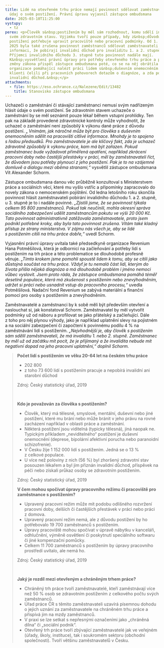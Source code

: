 ```yaml
---
title: Lidé na otevřeném trhu práce nemají povinnost sdělovat zaměstnavateli
  údaj o svém postižení. Právní úpravu vyjasnil zástupce ombudsmana
date: 2025-03-10T11:25:00
vystupy:
  - tz
perex: <p>Člověk s&nbsp;postižením by měl sám rozhodnout, komu sdělí informace o
  svém zdravotním stavu. Výjimku tvoří pouze případy, kdy z&nbsp;důvodu
  postižení potřebuje upravit pracoviště nebo pracovní podmínky. Od 1. ledna
  2025 byla také zrušena povinnost zaměstnanců sdělovat zaměstnavateli
  informaci, že pobírají invalidní důchod pro invaliditu 1. a 2. stupně.
  Příjemci invalidního důchodu 3. stupně tuto povinnost nadále mají.
  K&nbsp;vysvětlení právní úpravy pro potřeby otevřeného trhu práce a přijetí
  změny zákona přispěl zástupce ombudsmana poté, co se na něj obrátila
  organizace pomáhající nalézt práci lidem s&nbsp;duševním onemocněním. Její
  klienti čelili při pracovních pohovorech dotazům o diagnóze, a zda pobírají
  invalidní důchod.&nbsp;</p>
attachments:
  - file: https://eso.ochrance.cz/Nalezene/Edit/13482
    title: Stanovisko zástupce ombudsmana
---
```

<p>Uchazeči o zaměstnání či stávající zaměstnanci nemusí svým nadřízeným hlásit údaje o svém postižení. Se zdravotním stavem uchazeče o zaměstnání by se měl seznámit pouze lékař během vstupní prohlídky. Ten pak na základě provedené zdravotnické kontroly může vyhodnotit, že uchazeč o zaměstnání není způsobilý k&nbsp;výkonu dané práce z&nbsp;důvodu postižení. „ 
<i>Vnímám, jak náročné může být pro člověka s&nbsp;duševním onemocněním sdělit na pracovišti citlivé informace. Mnohdy je to spojeno s&nbsp;řadou předsudků.</i> 
<i>Pro zaměstnavatele je ale klíčový fakt, zda je uchazeč zdravotně způsobilý k&nbsp;výkonu práce, kam má být zařazen. Pokud zaměstnanec bude vyžadovat přiměřená opatření, například zkrácení pracovní doby nebo častější přestávky v práci, měl by zaměstnavateli říct, že důvodem jsou potřeby plynoucí z&nbsp;jeho postižení. Pak je to na vzájemné domluvě a dialogu mezi oběma stranami,“</i> vysvětlil zástupce ombudsmana Vít Alexander Schorm.&nbsp;</p>
<p>Zástupce ombudsmana danou věc průběžně konzultoval s&nbsp;Ministerstvem práce a sociálních věcí, které mu vyšlo vstříc a připomínky zapracovalo do novely zákona o nemocenském pojištění. Od ledna letošního roku skončila povinnost hlásit zaměstnavateli pobírání invalidního důchodu 1. a 2. stupně, u 3. stupně je to i nadále povinné. 
<i>„Zjistili jsme, že se povinnost týkala celkem 95&nbsp;800 zaměstnanců. Pokud tak neučinili, mohla</i> 
<i>okresní správa sociálního zabezpečení udělit zaměstnancům pokutu ve výši 20&nbsp;000 Kč. Tato povinnost administrativně zatěžovala zaměstnavatele, proto jsem podnikl potřebné kroky, aby byla tato povinnost zrušena. Vítám také kladný přístup ze strany ministerstva. V&nbsp;zájmu nás všech je, aby se lidé s&nbsp;postižením cítili na trhu práce dobře,“&nbsp;</i>uvedl Schorm.&nbsp;</p>
<p>Vyjasnění právní úpravy uvítala také předsedkyně organizace Revenium Hana Potměšilová, která je odbornicí na začleňování a potřeby lidí s postižením na trh práce a této problematice se dlouhodobě profesně věnuje. 
<i>„Tímto krokem jsme pomohli spoustě lidem k&nbsp;tomu, aby se cítili jako důstojná součást na trhu práce. Vždyť je tu nemalá část lidí, kterým do života přišla nějaká diagnóza a má dlouhodobě problém i jméno nemoci vůbec vyslovit. Jsem proto ráda, že zástupce ombudsmana pomáhá téměř desetině populace, která má zkušenost s postižením nebo znevýhodněním, udržet si práci nebo usnadnit vstup do pracovního procesu,“&nbsp;</i>uvedla Potměšilová. Nadační fond Revenium se zabývá materiální a finanční pomocí pro osoby s postižením a znevýhodněním.&nbsp;</p>
<p>Zaměstnavatelé a zaměstnanci by k&nbsp;sobě měli být především otevření a naslouchat si, jak konstatoval Schorm. Zaměstnavatel by měl vytvořit podmínky už od náboru a profilovat se jako přátelský a začleňující. Dále z&nbsp;toho pro něj plynou výhody, jako je například uplatnění slevy na pojistném a na sociální zabezpečení či započtení k&nbsp;povinnému podílu 4 % na zaměstnávání lidí s&nbsp;postižením. 
<i>„Nejvhodnější je, aby člověk s&nbsp;postižením sám sdělil zaměstnavateli, že má invaliditu 1. nebo 2. stupně. Zaměstnanec by měl už od začátku mít pocit, že je přijímaný a že invalidita nebude mít negativní dopad na jeho pracovní uplatnění,“ doplnil Schorm.&nbsp;</i></p>
<blockquote>
<p>
<strong>Počet lidí s postižením ve věku 20-64 let na českém trhu práce</strong></p>
<ul>
<li>202&nbsp;800</li>
<li>z&nbsp;toho 73&nbsp;600 lidí s&nbsp;postižením pracuje a nepobírá invalidní ani starobní důchod</li></ul>
<p>Zdroj: Český statistický úřad, 2019&nbsp;</p>
<p>&nbsp;</p>
<p>
<strong>Kdo je považován za člověka s postižením?</strong></p>
<ul>
<li>Člověk, který má tělesné, smyslové, mentální, duševní nebo jiné postižení, které mu brání nebo může bránit v jeho právu na rovné zacházení například v&nbsp;oblasti práce a zaměstnání.</li>
<li>Některá postižení jsou viditelná (typicky tělesná), jiná naopak ne. Typickým příkladem „neviditelného“ postižení je duševní onemocnění (deprese, bipolární afektivní porucha nebo paranoidní schizofrenie).</li>
<li>V&nbsp;Česku žije 1&nbsp;152&nbsp;000 lidí s&nbsp;postižením. Jedná se o 13 % z&nbsp;celkové populace.</li>
<li>U více než poloviny z&nbsp;nich (56 %) byl zhoršený zdravotní stav posouzen lékařem a byl jim přiznán invalidní důchod, příspěvek na péči nebo získali průkaz osoby se zdravotním postižením.</li></ul>
<p>Zdroj: Český statistický úřad, 2019</p>
<p>
<strong>V&nbsp;čem mohou spočívat úpravy pracovního režimu či pracoviště pro zaměstnance s postižením?</strong></p>
<ul>
<li>Upravený pracovní režim může mít podobu odlišného rozvržení pracovní doby, delších či častějších přestávek v práci nebo práci z&nbsp;domova.</li>
<li>Upravený pracovní režim nemá, ale z důvodu postižení by ho potřebovalo 19 700 zaměstnanců s&nbsp;postižením.</li>
<li>Úpravy pracoviště mohou spočívat v&nbsp;úpravě nábytku v kanceláři, odhlučnění, výměně osvětlení či poskytnutí speciálního softwaru či jiné kompenzační pomůcky.</li>
<li>Celkem 11 700 zaměstnanců s&nbsp;postižením by úpravy pracovního prostředí uvítalo, ale nemá ho.</li></ul>
<p>Zdroj: Český statistický úřad, 2019</p>
<p>&nbsp;</p>
<p>
<strong>Jaký je rozdíl mezi otevřeným a chráněným trhem práce?</strong></p>
<ul>
<li>Chráněný trh práce tvoří zaměstnavatelé, kteří zaměstnávají více než 50 % osob se zdravotním postižením z celkového počtu svých zaměstnanců.</li>
<li>Úřad práce ČR s&nbsp;těmito zaměstnavateli uzavírá písemnou dohodu o jejich uznání za zaměstnavatele na chráněném trhu práce a přispívá jim na mzdy zaměstnanců.</li>
<li>V praxi se lze setkat s&nbsp;nepřesnými označeními jako „chráněná dílna“ či&nbsp;„sociální podnik“.</li>
<li>Otevřený trh práce tvoří zbývající zaměstnavatelé jak ve veřejném (úřady, školy, instituce), tak i soukromém sektoru (obchodní společnosti). Tvoří většinu zaměstnavatelů v&nbsp;Česku.&nbsp;</li></ul></blockquote>
